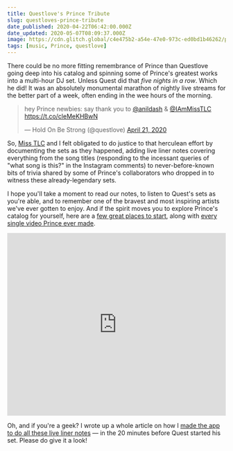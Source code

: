 ```yaml
---
title: Questlove's Prince Tribute
slug: questloves-prince-tribute
date_published: 2020-04-22T06:42:00.000Z
date_updated: 2020-05-07T08:09:37.000Z
image: https://cdn.glitch.global/c4e475b2-a54e-47e0-973c-ed0bd1b46262/prince-mural.jpeg?v=1669583864980
tags: [music, Prince, questlove]
---
```


There could be no more fitting remembrance of Prince than Questlove going deep into his catalog and spinning some of Prince's greatest works into a multi-hour DJ set. Unless Quest did that *five nights in a row*. Which he did! It was an absolutely monumental marathon of nightly live streams for the better part of a week, often ending in the wee hours of the morning.

<blockquote class="twitter-tweet" data-dnt="true" data-theme="dark"><p lang="en" dir="ltr">hey Prince newbies: say thank you to <a href="https://twitter.com/anildash?ref_src=twsrc%5Etfw">@anildash</a> &amp; <a href="https://twitter.com/IAmMissTLC?ref_src=twsrc%5Etfw">@IAmMissTLC</a> <a href="https://t.co/cleMeKHBwN">https://t.co/cleMeKHBwN</a></p>&mdash; Hold On Be Strong (@questlove) <a href="https://twitter.com/questlove/status/1252722425579606020?ref_src=twsrc%5Etfw">April 21, 2020</a></blockquote> <script async src="https://platform.twitter.com/widgets.js" charset="utf-8"></script>

So, [Miss TLC](https://twitter.com/iammisstlc) and I felt obligated to do justice to that herculean effort by documenting the sets as they happened, adding live liner notes covering everything from the song titles (responding to the incessant queries of "what song is this?" in the Instagram comments) to never-before-known bits of trivia shared by some of Prince's collaborators who dropped in to witness these already-legendary sets.

I hope you'll take a moment to read our notes, to listen to Quest's sets as you're able, and to remember one of the bravest and most inspiring artists we've ever gotten to enjoy. And if the spirit moves you to explore Prince's catalog for yourself, here are a [few great places to start](__GHOST_URL__/2017/02/12/its_time_to_discover_prince/), along with [every single video Prince ever made](__GHOST_URL__/2018/11/28/every-single-video-prince-ever-made/).

<div class="glitch-embed-wrap" style="height: 420px; width: 100%;">
  <iframe
    src="https://glitch.com/embed/#!/embed/quest-live?path=README.md&previewSize=100"
    title="quest-live on Glitch"
    allow="geolocation; microphone; camera; midi; vr; encrypted-media"
    style="height: 100%; width: 100%; border: 0;">
  </iframe>
</div>

Oh, and if you're a geek? I wrote up a whole article on how I [made the app to do all these live liner notes](https://dev.to/glitch/i-built-an-app-to-accompany-questlove-s-dj-set-in-20-minutes-5ep4) — in the 20 minutes before Quest started his set. Please do give it a look!
